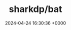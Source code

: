 ---
title: "sharkdp/bat"
link: "https://github.com/sharkdp/bat"
date: "2024-04-24 16:30:36 +0000"
description: "A cat(1) clone with wings."
category: "github"
---